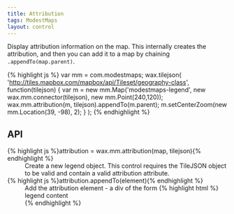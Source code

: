 ```yaml
---
title: Attribution
tags: ModestMaps
layout: control
---
```


Display attribution information on the map. This internally creates the attribution,
and then you can add it to a map by chaining `.appendTo(map.parent)`.

{% highlight js %}
var mm = com.modestmaps;
wax.tilejson(
  'http://tiles.mapbox.com/mapbox/api/Tileset/geography-class',
  function(tilejson) {
    var m = new mm.Map('modestmaps-legend',
      new wax.mm.connector(tilejson),
      new mm.Point(240,120));
    wax.mm.attribution(m, tilejson).appendTo(m.parent);
    m.setCenterZoom(new mm.Location(39, -98), 2);
  }
);
{% endhighlight %}

## API

<dl>
  <dt>{% highlight js %}attribution = wax.mm.attribution(map, tilejson){% endhighlight %}</dt>
  <dd>Create a new legend object. This control requires the TileJSON object
  to be valid and contain a valid attribution attribute.</dd>
  <dt>{% highlight js %}attribution.appendTo(element){% endhighlight %}</dt>
  <dd>Add the attribution element - a div of the form
  {% highlight html %}<div class='wax-attribution'>legend content</div>{% endhighlight %}
  </dd>
</dl>
